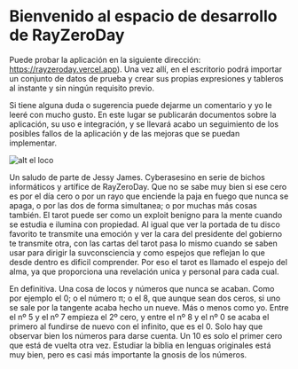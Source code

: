 # Bienvenido al espacio de desarrollo de RayZeroDay
Puede probar la aplicación en la siguiente dirección: https://rayzeroday.vercel.app). Una vez allí, en el escritorio podrá importar un conjunto de datos de prueba y crear sus propias expresiones y tableros al instante y sin ningún requisito previo.

Si tiene alguna duda o sugerencia puede dejarme un comentario y yo le leeré con mucho gusto. En este lugar se publicarán documentos sobre la aplicación, su uso e integración, y se llevará acabo un seguimiento de los posibles fallos de la aplicación y de las mejoras que se puedan implementar. 

![alt el loco](https://rayzeroday.vercel.app/img/deck/bota/300/0-the-fool.jpg)

Un saludo de parte de Jessy James. Cyberasesino en serie de bichos informáticos y artífice de RayZeroDay. Que no se sabe muy bien si ese cero es por el día cero o por un rayo que enciende la paja en fuego que nunca se apaga, o por las dos de forma simultanea; o por muchas más cosas también. El tarot puede ser como un exploit benigno para la mente cuando se estudia e ilumina con propiedad. Al igual que ver la portada de tu disco favorito te transmite una emoción y ver la cara del presidente del gobierno te transmite otra, con las cartas del tarot pasa lo mismo cuando se saben usar para dirigir la suvconsciencia y como espejos que reflejan lo que desde dentro es dificil comprender. Por eso el tarot es llamado el espejo del alma, ya que proporciona una revelación unica y personal para cada cual.

En definitiva. Una cosa de locos y números que nunca se acaban. Como por ejemplo el 0; o el número π; o el 8, que aunque sean dos ceros, si uno se sale por la tangente acaba hecho un nueve. Más o menos como yo. Entre el nº 5 y el nº 7 empieza el 2º cero, y entre el nº 8 y el nº 0 se acaba el primero al fundirse de nuevo con el infinito, que es el 0. Solo hay que observar bien los números para darse cuenta. Un 10 es solo el primer cero que está de vuelta otra vez. Estudiar la biblia en lenguas originales está muy bien, pero es casi más importante la gnosis de los números.





